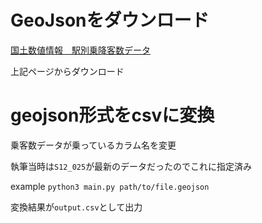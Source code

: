 # GeoJsonをダウンロード

[国土数値情報　駅別乗降客数データ](http://nlftp.mlit.go.jp/ksj/gml/datalist/KsjTmplt-S12-v2_2.html)

上記ページからダウンロード

# geojson形式をcsvに変換

乗客数データが乗っているカラム名を変更

執筆当時は`S12_025`が最新のデータだったのでこれに指定済み

example
`python3 main.py path/to/file.geojson`

変換結果が`output.csv`として出力
